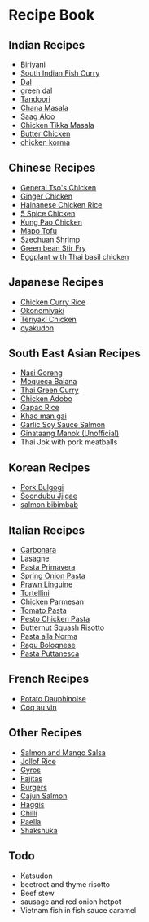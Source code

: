 # Recipe Book

## Indian Recipes

- [Biriyani](generated/indian/biriyani.md)
- [South Indian Fish Curry](generated/indian/south_indian_fish_curry.md)
- [Dal](generated/indian/dal.md)
- green dal
- [Tandoori](generated/indian/tandoori.md)
- [Chana Masala](generated/indian/chana_masala.md)
- [Saag Aloo](generated/indian/saag_aloo.md)
- [Chicken Tikka Masala](generated/indian/chicken_tikka_masala.md)
- [Butter Chicken](generated/indian/butter_chicken.md)
- [chicken korma](https://www.indianhealthyrecipes.com/chicken-korma-recipe/)

## Chinese Recipes

- [General Tso's Chicken](generated/chinese/general_tso's_chicken.md)
- [Ginger Chicken](generated/chinese/ginger_chicken.md)
- [Hainanese Chicken Rice](generated/chinese/hainanese_chicken_rice.md)
- [5 Spice Chicken](generated/chinese/5-spice_chicken.md)
- [Kung Pao Chicken](generated/chinese/kung_pao_chicken.md)
- [Mapo Tofu](generated/chinese/mapo_tofu.md)
- [Szechuan Shrimp](generated/chinese/szechuan_shrimp.md)
- [Green bean Stir Fry](generated/chinese/pork_and_green_bean.md)
- [Eggplant with Thai basil chicken](https://thewoksoflife.com/japanese-eggplant-chicken-thai-basil-stir-fry/)

## Japanese Recipes

- [Chicken Curry Rice](generated/japanese/chicken_curry.md)
- [Okonomiyaki](generated/japanese/okonomiyaki.md)
- [Teriyaki Chicken](generated/japanese/teriyaki_chicken.md)
- [oyakudon](https://www.seriouseats.com/oyakodon-japanese-chicken-and-egg-rice-bowl-recipe)

## South East Asian Recipes

- [Nasi Goreng](generated/south_east_asian/nasi_goreng.md)
- [Moqueca Baiana](generated/south_east_asian/moqueca_baiana.md)
- [Thai Green Curry](generated/south_east_asian/thai_green_curry.md)
- [Chicken Adobo](generated/south_east_asian/chicken_adobo.md)
- [Gapao Rice](generated/south_east_asian/gapao_rice.md)
- [Khao man gai](generated/south_east_asian/khao_man_gai.md)
- [Garlic Soy Sauce Salmon](generated/south_east_asian/garlic_soy_sauce_salmon.md)
- [Ginataang Manok (Unofficial)](generated/south_east_asian/ginataang_manok.md)
- Thai Jok with pork meatballs 

## Korean Recipes

- [Pork Bulgogi](generated/korean/pork_bulgogi.md)
- [Soondubu Jjigae](generated/korean/soondubu_jjigae.md)
- [salmon bibimbab](https://thewoksoflife.com/salmon-bibimbap/)

## Italian Recipes

- [Carbonara](generated/italian/carbonara.md)
- [Lasagne](generated/italian/lasagne.md)
- [Pasta Primavera](generated/italian/pasta_primavera.md)
- [Spring Onion Pasta](generated/italian/spring_onion_pasta.md)
- [Prawn Linguine](generated/italian/prawn_linguine.md)
- [Tortellini](generated/italian/tortellini.md)
- [Chicken Parmesan](generated/italian/chicken_parmesan.md)
- [Tomato Pasta](generated/italian/tomato_pasta.md)
- [Pesto Chicken Pasta](generated/italian/pesto_chicken_pasta.md)
- [Butternut Squash Risotto](generated/italian/butternut_squash_risotto.md)
- [Pasta alla Norma](https://thewoksoflife.com/pasta-alla-norma-roasted/)
- [Ragu Bolognese](https://www.bonappetit.com/recipe/classic-rag-bolognese)
- [Pasta Puttanesca](https://www.seriouseats.com/spaghetti-puttanesca-pasta-week-capers-olives-anchovies-recipe)

## French Recipes

- [Potato Dauphinoise](generated/french/potato_dauphinoise.md)
- [Coq au vin](generated/french/coq_au_vin.md)

## Other Recipes

- [Salmon and Mango Salsa](generated/salmon_and_salsa.md)
- [Jollof Rice](generated/nigerian/jollof_rice.md)
- [Gyros](generated/greek/gyros.md)
- [Fajitas](generated/american/fajitas.md)
- [Burgers](generated/american/burgers.md)
- [Cajun Salmon](generated/american/cajun_salmon.md)
- [Haggis](generated/british/haggis.md)
- [Chilli](generated/american/chilli.md)
- [Paella](generated/spanish/paella.md)
- [Shakshuka](https://www.seriouseats.com/shakshuka-north-african-shirred-eggs-tomato-pepper-recipe)

## Todo

- Katsudon
- beetroot and thyme risotto 
- Beef stew
- sausage and red onion hotpot
- Vietnam fish in fish sauce caramel 
